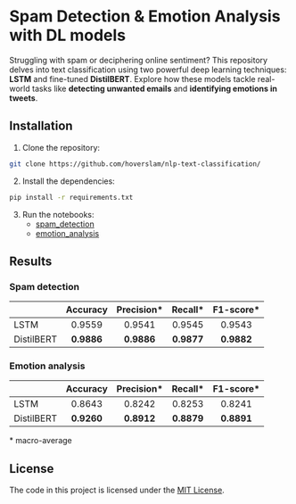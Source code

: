 # Spam Detection & Emotion Analysis with DL models

Struggling with spam or deciphering online sentiment? This repository delves into text classification using two powerful deep learning techniques: **LSTM** and fine-tuned **DistilBERT**. Explore how these models tackle real-world tasks like **detecting unwanted emails** and **identifying emotions in tweets**.


## Installation

1. Clone the repository:

```bash
git clone https://github.com/hoverslam/nlp-text-classification/
```

2. Install the dependencies:

```bash
pip install -r requirements.txt
```

3. Run the notebooks: 
    - [spam_detection](https://github.com/hoverslam/nlp-text-classification/blob/main/notebooks/spam_detection.ipynb)
    - [emotion_analysis](https://github.com/hoverslam/nlp-text-classification/blob/main/notebooks/emotion_analysis.ipynb)


## Results

### Spam detection

|            | Accuracy   | Precision* | Recall*    | F1-score*  |
|------------|:----------:|:----------:|:----------:|:----------:|
| LSTM       | 0.9559     | 0.9541     | 0.9545     | 0.9543     |
| DistilBERT | **0.9886** | **0.9886** | **0.9877** | **0.9882** |


### Emotion analysis

|            | Accuracy   | Precision* | Recall*    | F1-score*  |
|------------|:----------:|:----------:|:----------:|:----------:|
| LSTM       | 0.8643     | 0.8242     | 0.8253     | 0.8241     |
| DistilBERT | **0.9260** | **0.8912** | **0.8879** | **0.8891** |

\* macro-average


## License

The code in this project is licensed under the [MIT License](LICENSE.txt).